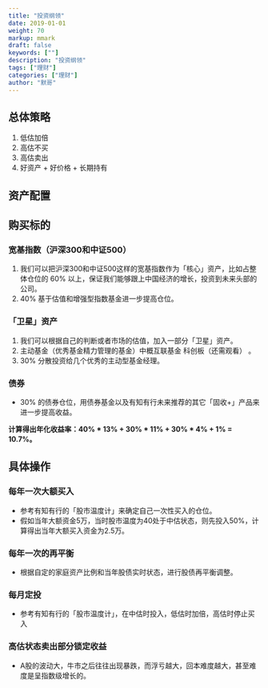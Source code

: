 ```yaml
---  
title: "投资纲领"  
date: 2019-01-01
weight: 70  
markup: mmark  
draft: false  
keywords: [""]  
description: "投资纲领"  
tags: ["理财"]  
categories: ["理财"]  
author: "默哥"  
---  
```

## 总体策略
1. 低估加倍 
2. 高估不买 
3. 高估卖出
4. 好资产 + 好价格 + 长期持有

## 资产配置


## 购买标的
### 宽基指数（沪深300和中证500）
1. 我们可以把沪深300和中证500这样的宽基指数作为「核心」资产，比如占整体仓位的 60% 以上，保证我们能够跟上中国经济的增长，投资到未来头部的公司。
2. 40% 基于估值和增强型指数基金进一步提高仓位。

### 「卫星」资产
1. 我们可以根据自己的判断或者市场的估值，加入一部分「卫星」资产。 
2. 主动基金（优秀基金精力管理的基金）中概互联基金 科创板（还需观看） 。
3. 30% 分散投资给几个优秀的主动型基金经理。

### 债券
* 30% 的债券仓位，用债券基金以及有知有行未来推荐的其它「固收+」产品来进一步提高收益。

**计算得出年化收益率：40% * 13% + 30% * 11% + 30% * 4% + 1% = 10.7%。**

## 具体操作
### 每年一次大额买入
* 参考有知有行的「股市温度计」来确定自己一次性买入的仓位。
* 假如当年大额资金5万，当时股市温度为40处于中估状态，则先投入50%，计算得出当年大额买入资金为2.5万。

### 每年一次的再平衡
* 根据自定的家庭资产比例和当年股债实时状态，进行股债再平衡调整。

### 每月定投
* 参考有知有行的「股市温度计」，在中估时投入，低估时加倍，高估时停止买入

### 高估状态卖出部分锁定收益
* A股的波动大，牛市之后往往出现暴跌，而浮亏越大，回本难度越大，甚至难度是呈指数级增长的。